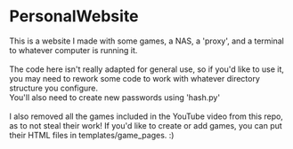 # PersonalWebsite
This is a website I made with some games, a NAS, a 'proxy', and a terminal to whatever computer is running it.<br><br>
The code here isn't really adapted for general use, so if you'd like to use it, you may need to rework some code to work with whatever directory structure you configure.<br>
You'll also need to create new passwords using 'hash.py'<br><br>
I also removed all the games included in the YouTube video from this repo, as to not steal their work! If you'd like to create or add games, you can put their HTML files in templates/game_pages. :)

